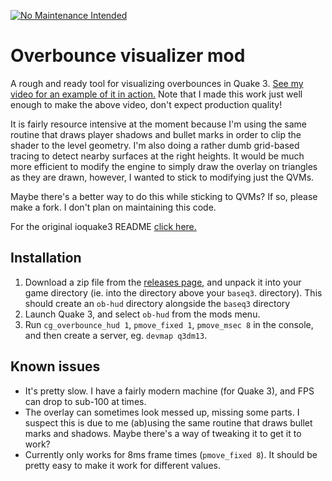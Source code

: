 [![No Maintenance Intended](http://unmaintained.tech/badge.svg)](http://unmaintained.tech/)

# Overbounce visualizer mod

A rough and ready tool for visualizing overbounces in Quake 3.
[See my video for an example of it in action.](https://www.youtube.com/watch?v=WmO2cdTU7EM&t=322s)
Note that I made this work just well enough to make the above video, don't
expect production quality!

It is fairly resource intensive at the moment because I'm using the same routine
that draws player shadows and bullet marks in order to clip the shader to the
level geometry.  I'm also doing a rather dumb grid-based tracing to detect
nearby surfaces at the right heights.  It would be much more efficient to modify
the engine to simply draw the overlay on triangles as they are drawn, however, I
wanted to stick to modifying just the QVMs.

Maybe there's a better way to do this while sticking to QVMs?  If so, please
make a fork.  I don't plan on maintaining this code.

For the original ioquake3 README [click here.](README-original.md)

## Installation

1. Download a zip file from the [releases page](https://github.com/matthewearl/ioquake3/releases),
and unpack it into your game directory (ie. into the directory above your
`baseq3`.  directory).  This should create an `ob-hud` directory alongside the
`baseq3` directory
1. Launch Quake 3, and select `ob-hud` from the mods menu.
1. Run `cg_overbounce_hud 1`, `pmove_fixed 1`, `pmove_msec 8` in the console,
   and then create a server, eg. `devmap q3dm13`.

## Known issues

- It's pretty slow.  I have a fairly modern machine (for Quake 3), and FPS can
  drop to sub-100 at times.
- The overlay can sometimes look messed up, missing some parts.  I suspect this
  is due to me (ab)using the same routine that draws bullet marks and shadows.
  Maybe there's a way of tweaking it to get it to work?
- Currently only works for 8ms frame times (`pmove_fixed 8`).  It should be
  pretty easy to make it work for different values.
